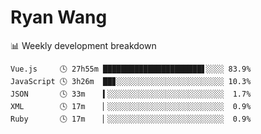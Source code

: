 # Ryan Wang

 <!-- waka-box start -->
📊 Weekly development breakdown
```text
Vue.js     🕓 27h55m ██████████████████████▋░░░░ 83.9%
JavaScript 🕓 3h26m  ██▊░░░░░░░░░░░░░░░░░░░░░░░░ 10.3%
JSON       🕓 33m    ▍░░░░░░░░░░░░░░░░░░░░░░░░░░  1.7%
XML        🕓 17m    ▏░░░░░░░░░░░░░░░░░░░░░░░░░░  0.9%
Ruby       🕓 17m    ▏░░░░░░░░░░░░░░░░░░░░░░░░░░  0.9%
```
<!-- Powered by https://github.com/YouEclipse/waka-box-go . -->
<!-- waka-box end -->